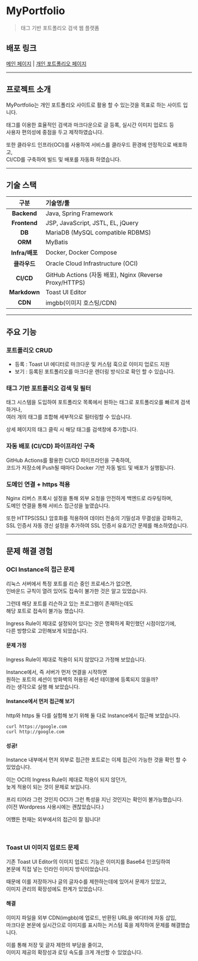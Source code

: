 # MyPortfolio
> 태그 기반 포트폴리오 검색 웹 플랫폼

## 배포 링크  
[메인 페이지](https://myportfolio.co.kr/) | [개인 포트폴리오 페이지](https://myportfolio.co.kr/personal/1)

---

## 프로젝트 소개

MyPortfolio는 개인 포트폴리오 사이트로 활용 할 수 있는것을 목표로 하는 사이트 입니다.

태그를 이용한 효율적인 검색과 마크다운으로 글 등록, 실시간 이미지 업로드 등  
사용자 편의성에 중점을 두고 제작하였습니다.

또한 클라우드 인프라(OCI)를 사용하여 서비스를 클라우드 환경에 안정적으로 배포하고,  
CI/CD를 구축하여 빌드 및 배포를 자동화 하였습니다.

---

## 기술 스택

|      구분      | 기술명/툴                                            |
| :----------: | :------------------------------------------------------|
|  **Backend** | Java, Spring Framework                                 |
| **Frontend** | JSP, JavaScript, JSTL, EL, jQuery                      |
|    **DB**    | MariaDB (MySQL compatible RDBMS)                       |
|    **ORM**   | MyBatis                                                |
| **Infra/배포** | Docker, Docker Compose                               |
|   **클라우드**   | Oracle Cloud Infrastructure (OCI)                  |
|   **CI/CD**  | GitHub Actions (자동 배포), Nginx (Reverse Proxy/HTTPS) |
| **Markdown** | Toast UI Editor                                        |
|    **CDN**   | imgbb(이미지 호스팅/CDN)                                |

---

## 주요 기능

### 포트폴리오 CRUD

- 등록 : Toast UI 에디터로 마크다운 및 커스텀 훅으로 이미지 업로드 지원  
- 보기 : 등록된 포트폴리오를 마크다운 렌더링 방식으로 확인 할 수 있습니다.

### 태그 기반 포트폴리오 검색 및 필터

태그 시스템을 도입하여 포트폴리오 목록에서 원하는 태그로 포트폴리오를 빠르게 검색하거나,  
여러 개의 태그를 조합해 세부적으로 필터링할 수 있습니다.

상세 페이지의 태그 클릭 시 해당 태그를 검색창에 추가합니다.

### 자동 배포 (CI/CD) 파이프라인 구축

GitHub Actions를 활용한 CI/CD 파이프라인을 구축하여,  
코드가 저장소에 Push될 때마다 Docker 기반 자동 빌드 및 배포가 실행됩니다.

### 도메인 연결 + https 적용

Nginx 리버스 프록시 설정을 통해 외부 요청을 안전하게 백엔드로 라우팅하며,  
도메인 연결을 통해 서비스 접근성을 높였습니다.

또한 HTTPS(SSL) 암호화를 적용하여 데이터 전송의 기밀성과 무결성을 강화하고,  
SSL 인증서 자동 갱신 설정을 추가하여 SSL 인증서 유효기간 문제를 해소하였습니다.

---

## 문제 해결 경험

### OCI Instance의 접근 문제

리눅스 서버에서 특정 포트를 리슨 중인 프로세스가 없으면,  
인바운드 규칙이 열려 있어도 접속이 불가한 것은 알고 있었습니다.

그런데 해당 포트를 리슨하고 있는 프로그램이 존재하는데도  
해당 포트로 접속이 불가능 했습니다.

Ingress Rule이 제대로 설정되어 있다는 것은 명확하게 확인했던 시점이었기에,  
다른 방향으로 고민해보게 되었습니다.

#### 문제 가정

Ingress Rule이 제대로 적용이 되지 않았다고 가정해 보았습니다.

Instance에서, 즉 서버가 먼저 연결을 시작하면  
원하는 포트의 세션이 방화벽의 허용된 세션 테이블에 등록되지 않을까?  
라는 생각으로 실행 해 보았습니다.

#### Instance에서 먼저 접근해 보기

http와 https 둘 다를 실험해 보기 위해 둘 다로 Instance에서 접근해 보았습니다.

`curl https://google.com`  
`curl http://google.com`

#### 성공!

Instance 내부에서 먼저 외부로 접근한 포트로는 이제 접근이 가능한 것을 확인 할 수 있었습니다.

이는 OCI의 Ingress Rule이 제대로 적용이 되지 않던가,  
늦게 적용이 되는 것이 문제로 보입니다.

프리 티어라 그런 것인지 OCI가 그런 특성을 지닌 것인지는 확인이 불가능했습니다.  
(이전 Wordpress 사용시에는 괜찮았습니다.)

어쨌든 현재는 외부에서의 접근이 잘 됩니다!


<br>

### Toast UI 이미지 업로드 문제

기존 Toast UI Editor의 이미지 업로드 기능은 이미지를 Base64 인코딩하여  
본문에 직접 넣는 인라인 이미지 방식이었습니다.

때문에 이를 저장하거나 글의 글자수를 제한하는데에 있어서 문제가 있었고,  
이미지 관리의 확장성에도 한계가 있었습니다.

#### 해결

이미지 파일을 외부 CDN(imgbb)에 업로드, 반환된 URL을 에디터에 자동 삽입,  
마크다운 본문에 실시간으로 이미지를 표시하는 커스텀 훅을 제작하여 문제를 해결했습니다.

이를 통해 저장 및 글자 제한의 부담을 줄이고,  
이미지 제공의 확장성과 로딩 속도를 크게 개선할 수 있었습니다.
